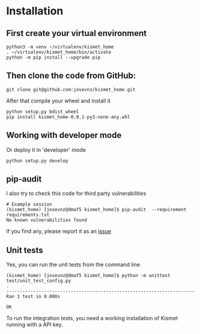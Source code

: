 # Installation

## First create your virtual environment
```shell
python3 -m venv ~/virtualenv/kismet_home
. ~/virtualenv/kismet_home/bin/activate
python -m pip install --upgrade pip
```

## Then clone the code from GitHub:

```shell
git clone git@github.com:josevnz/kismet_home.git
```

After that compile your wheel and install it

```shell
python setup.py bdist_wheel
pip install kismet_home-0.0.1-py3-none-any.whl
```

## Working with developer mode

Or deploy it in 'developer' mode

```shell
python setup.py develop
```

## pip-audit

I also try to check this code for third party vulnerabilities

```shell
# Example session
(kismet_home) [josevnz@dmaf5 kismet_home]$ pip-audit  --requirement requirements.txt 
No known vulnerabilities found  
```

If you find any, please report it as an [issue](https://github.com/josevnz/kismet_home/issues) 

## Unit tests

Yes, you can run the unit tests from the command line

```shell
(kismet_home) [josevnz@dmaf5 kismet_home]$ python -m unittest test/unit_test_config.py 
.
----------------------------------------------------------------------
Ran 1 test in 0.000s

OK
```

To run the integration tests, you need a working installation of Kismet running with a API key.


